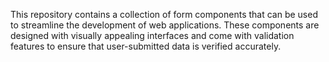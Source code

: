 This repository contains a collection of form components that can be used to streamline the development of web applications. These components are designed with visually appealing interfaces and come with validation features to ensure that user-submitted data is verified accurately.
